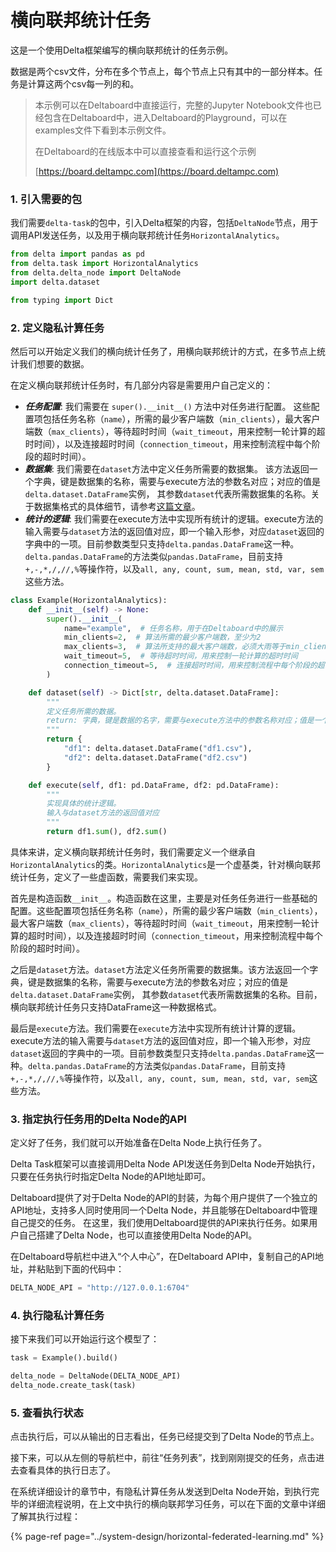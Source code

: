 # 横向联邦统计任务

这是一个使用Delta框架编写的横向联邦统计的任务示例。

数据是两个csv文件，分布在多个节点上，每个节点上只有其中的一部分样本。任务是计算这两个csv每一列的和。

> 本示例可以在Deltaboard中直接运行，完整的Jupyter Notebook文件也已经包含在Deltaboard中，进入Deltaboard的Playground，可以在examples文件下看到本示例文件。
>
> 在Deltaboard的在线版本中可以直接查看和运行这个示例
>
> [https://board.deltampc.com](https://board.deltampc.com)

### 1. 引入需要的包

我们需要```delta-task```的包中，引入Delta框架的内容，包括```DeltaNode```节点，用于调用API发送任务，以及用于横向联邦统计任务```HorizontalAnalytics```。


```python
from delta import pandas as pd
from delta.task import HorizontalAnalytics
from delta.delta_node import DeltaNode
import delta.dataset

from typing import Dict
```

### 2. 定义隐私计算任务

然后可以开始定义我们的横向统计任务了，用横向联邦统计的方式，在多节点上统计我们想要的数据。

在定义横向联邦统计任务时，有几部分内容是需要用户自己定义的：

* ***任务配置***: 我们需要在 ```super().__init__()``` 方法中对任务进行配置。 这些配置项包括任务名称（```name```），所需的最少客户端数（```min_clients```），最大客户端数（```max_clients```），等待超时时间（```wait_timeout```，用来控制一轮计算的超时时间），以及连接超时时间（```connection_timeout```，用来控制流程中每个阶段的超时时间）。
* ***数据集***: 我们需要在```dataset```方法中定义任务所需要的数据集。 该方法返回一个字典，键是数据集的名称，需要与execute方法的参数名对应；对应的值是```delta.dataset.DataFrame```实例， 其参数```dataset```代表所需数据集的名称。关于数据集格式的具体细节，请参考[这篇文章](https://docs.deltampc.com/network-deployment/prepare-data)。
* ***统计的逻辑***: 我们需要在execute方法中实现所有统计的逻辑。execute方法的输入需要与```dataset```方法的返回值对应，即一个输入形参，对应```dataset```返回的字典中的一项。目前参数类型只支持```delta.pandas.DataFrame```这一种。```delta.pandas.DataFrame```的方法类似```pandas.DataFrame```，目前支持```+,-,*,/,//,%```等操作符，以及```all, any, count, sum, mean, std, var, sem```这些方法。


```python
class Example(HorizontalAnalytics):
    def __init__(self) -> None:
        super().__init__(
            name="example",  # 任务名称，用于在Deltaboard中的展示
            min_clients=2,  # 算法所需的最少客户端数，至少为2
            max_clients=3,  # 算法所支持的最大客户端数，必须大雨等于min_clients
            wait_timeout=5,  # 等待超时时间，用来控制一轮计算的超时时间
            connection_timeout=5,  # 连接超时时间，用来控制流程中每个阶段的超时时间
        )

    def dataset(self) -> Dict[str, delta.dataset.DataFrame]:
        """
        定义任务所需的数据。
        return: 字典，键是数据的名字，需要与execute方法中的参数名称对应；值是一个delta.dataset.DataFrame实例。
        """
        return {
            "df1": delta.dataset.DataFrame("df1.csv"),
            "df2": delta.dataset.DataFrame("df2.csv")
        }

    def execute(self, df1: pd.DataFrame, df2: pd.DataFrame):
        """
        实现具体的统计逻辑。
        输入与dataset方法的返回值对应
        """
        return df1.sum(), df2.sum()
```

具体来讲，定义横向联邦统计任务时，我们需要定义一个继承自`HorizontalAnalytics`的类。`HorizontalAnalytics`是一个虚基类，针对横向联邦统计任务，定义了一些虚函数，需要我们来实现。


首先是构造函数`__init__`。构造函数在这里，主要是对任务任务进行一些基础的配置。这些配置项包括任务名称（```name```），所需的最少客户端数（```min_clients```），最大客户端数（```max_clients```），等待超时时间（```wait_timeout```，用来控制一轮计算的超时时间），以及连接超时时间（```connection_timeout```，用来控制流程中每个阶段的超时时间）。

之后是`dataset`方法。`dataset`方法定义任务所需要的数据集。该方法返回一个字典，键是数据集的名称，需要与execute方法的参数名对应；对应的值是```delta.dataset.DataFrame```实例， 其参数```dataset```代表所需数据集的名称。目前，横向联邦统计任务只支持DataFrame这一种数据格式。

最后是`execute`方法。我们需要在`execute`方法中实现所有统计计算的逻辑。execute方法的输入需要与```dataset```方法的返回值对应，即一个输入形参，对应```dataset```返回的字典中的一项。目前参数类型只支持```delta.pandas.DataFrame```这一种。```delta.pandas.DataFrame```的方法类似```pandas.DataFrame```，目前支持```+,-,*,/,//,%```等操作符，以及```all, any, count, sum, mean, std, var, sem```这些方法。


### 3. 指定执行任务用的Delta Node的API

定义好了任务，我们就可以开始准备在Delta Node上执行任务了。

Delta Task框架可以直接调用Delta Node API发送任务到Delta Node开始执行，只要在任务执行时指定Delta Node的API地址即可。

Deltaboard提供了对于Delta Node的API的封装，为每个用户提供了一个独立的API地址，支持多人同时使用同一个Delta Node，并且能够在Deltaboard中管理自己提交的任务。 在这里，我们使用Deltaboard提供的API来执行任务。如果用户自己搭建了Delta Node，也可以直接使用Delta Node的API。

在Deltaboard导航栏中进入“个人中心”，在Deltaboard API中，复制自己的API地址，并粘贴到下面的代码中：

```python
DELTA_NODE_API = "http://127.0.0.1:6704"
```

### 4. 执行隐私计算任务

接下来我们可以开始运行这个模型了：

```python
task = Example().build()

delta_node = DeltaNode(DELTA_NODE_API)
delta_node.create_task(task)
```

### 5. 查看执行状态

点击执行后，可以从输出的日志看出，任务已经提交到了Delta Node的节点上。

接下来，可以从左侧的导航栏中，前往“任务列表”，找到刚刚提交的任务，点击进去查看具体的执行日志了。

在系统详细设计的章节中，有隐私计算任务从发送到Delta Node开始，到执行完毕的详细流程说明，在上文中执行的横向联邦学习任务，可以在下面的文章中详细了解其执行过程：

{% page-ref page="../system-design/horizontal-federated-learning.md" %}

